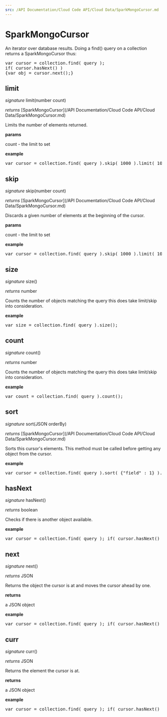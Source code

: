 ```yaml
---
src: /API Documentation/Cloud Code API/Cloud Data/SparkMongoCursor.md
---
```


# SparkMongoCursor

An iterator over database results. Doing a find() query on a collection returns a SparkMongoCursor thus:

<pre rel="highlighter" code-brush="js" contenteditable="false">var cursor = collection.find( query );</br>if( cursor.hasNext() ) </br>{var obj = cursor.next();}</pre>



## limit

_signature_ limit(number count)</p>

_returns_ [SparkMongoCursor](/API Documentation/Cloud Code API/Cloud Data/SparkMongoCursor.md)</p>

Limits the number of elements returned.

<b>params</b>

count - the limit to set

<b>example</b>

<pre rel="highlighter" code-brush="js" contenteditable="false">var cursor = collection.find( query ).skip( 1000 ).limit( 100 );</pre>


## skip

_signature_ skip(number count)</p>

_returns_ [SparkMongoCursor](/API Documentation/Cloud Code API/Cloud Data/SparkMongoCursor.md)</p>

Discards a given number of elements at the beginning of the cursor.

<b>params</b>

count - the limit to set

<b>example</b>

<pre rel="highlighter" code-brush="js" contenteditable="false">var cursor = collection.find( query ).skip( 1000 ).limit( 100 );</pre>


## size

_signature_ size()</p>

_returns_ number</p>

Counts the number of objects matching the query this does take limit/skip into consideration.

<b>example</b>

<pre rel="highlighter" code-brush="js" contenteditable="false">var size = collection.find( query ).size();</pre>


## count

_signature_ count()</p>

_returns_ number</p>

Counts the number of objects matching the query this does take limit/skip into consideration.

<b>example</b>

<pre rel="highlighter" code-brush="js" contenteditable="false">var count = collection.find( query ).count();</pre>


## sort

_signature_ sort(JSON orderBy)</p>

_returns_ [SparkMongoCursor](/API Documentation/Cloud Code API/Cloud Data/SparkMongoCursor.md)</p>

Sorts this cursor's elements. This method must be called before getting any object from the cursor.

<b>example</b>

<pre rel="highlighter" code-brush="js" contenteditable="false">var cursor = collection.find( query ).sort( {"field" : 1} ).limit( 100 )</pre>


## hasNext

_signature_ hasNext()</p>

_returns_ boolean</p>

Checks if there is another object available.

<b>example</b>

<pre rel="highlighter" code-brush="js" contenteditable="false">var cursor = collection.find( query ); if( cursor.hasNext() ) {var obj = cursor.next();}</pre>


## next

_signature_ next()</p>

_returns_ JSON</p>

Returns the object the cursor is at and moves the cursor ahead by one.

<b>returns</b>

a JSON object

<b>example</b>

<pre rel="highlighter" code-brush="js" contenteditable="false">var cursor = collection.find( query ); if( cursor.hasNext() ) {var obj = cursor.next();}</pre>


## curr

_signature_ curr()</p>

_returns_ JSON</p>

Returns the element the cursor is at.

<b>returns</b>

a JSON object

<b>example</b>

<pre rel="highlighter" code-brush="js" contenteditable="false">var cursor = collection.find( query ); if( cursor.hasNext() ) {cursor.next(); var obj = cursor.curr();}</pre>


